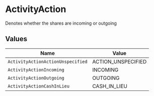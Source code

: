# ActivityAction

Denotes whether the shares are incoming or outgoing


## Values

| Name                              | Value                             |
| --------------------------------- | --------------------------------- |
| `ActivityActionActionUnspecified` | ACTION_UNSPECIFIED                |
| `ActivityActionIncoming`          | INCOMING                          |
| `ActivityActionOutgoing`          | OUTGOING                          |
| `ActivityActionCashInLieu`        | CASH_IN_LIEU                      |